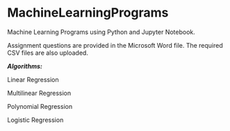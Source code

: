 # MachineLearningPrograms

Machine Learning Programs using Python and Jupyter Notebook.

Assignment questions are provided in the Microsoft Word file. The required CSV files are also uploaded.

**_Algorithms:_**

Linear Regression

Multilinear Regression

Polynomial Regression

Logistic Regression

